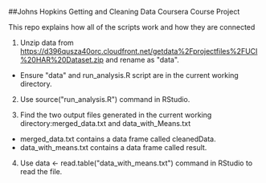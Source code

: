 
##Johns Hopkins Getting and Cleaning Data Coursera Course Project

This repo explains how all of the scripts work and how they are connected

1) Unzip data from https://d396qusza40orc.cloudfront.net/getdata%2Fprojectfiles%2FUCI%20HAR%20Dataset.zip and rename as "data".
* Ensure "data" and  run_analysis.R script are in the current working directory.

2) Use source("run_analysis.R") command in RStudio.

3) Find the two output files generated in the current working directory:merged_data.txt and data_with_Means.txt
*  merged_data.txt contains a data frame called cleanedData.
*  data_with_means.txt contains a data frame called result.

4) Use data <- read.table("data_with_means.txt") command in RStudio to read the file. 
 

